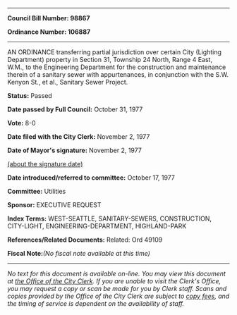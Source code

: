 

********

**Council Bill Number: 98867**
   
**Ordinance Number: 106887**
********

 AN ORDINANCE transferring partial jurisdiction over certain City (Lighting Department) property in Section 31, Township 24 North, Range 4 East, W.M., to the Engineering Department for the construction and maintenance therein of a sanitary sewer with appurtenances, in conjunction with the S.W. Kenyon St., et al., Sanitary Sewer Project.

**Status:** Passed
   
**Date passed by Full Council:** October 31, 1977
   
**Vote:** 8-0
   
**Date filed with the City Clerk:** November 2, 1977
   
**Date of Mayor's signature:** November 2, 1977
   
[(about the signature date)](/~public/approvaldate.htm)
   
   
   
**Date introduced/referred to committee:** October 17, 1977
   
**Committee:** Utilities
   
**Sponsor:** EXECUTIVE REQUEST
   
   
**Index Terms:** WEST-SEATTLE, SANITARY-SEWERS, CONSTRUCTION, CITY-LIGHT, ENGINEERING-DEPARTMENT, HIGHLAND-PARK

**References/Related Documents:** Related: Ord 49109

**Fiscal Note:**_(No fiscal note available at this time)_
********

_No text for this document is available on-line. You may view this document at [the Office of the City Clerk](http://www.seattle.gov/leg/clerk/contactUs.htm). If you are unable to visit the Clerk's Office, you may request a copy or scan be made for you by Clerk staff. Scans and copies provided by the Office of the City Clerk are subject to [copy fees](http://clerk.seattle.gov/~public/clerkfees.htm), and the timing of service is dependent on the availability of staff._

